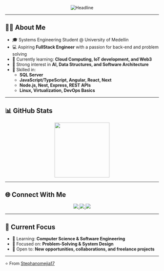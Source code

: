 <div align="center">
  <img src="https://readme-typing-svg.herokuapp.com?color=%236FDA44&size=32&center=true&vCenter=true&width=600&height=50&lines=Hi+there+I'm+Stephano+%F0%9F%91%8B;Systems+Engineer+Student;FullStack+Engineer;Problem+Solver;Freelancer;Open-Source+Enthusiast" alt="Headline" />
</div>

---

## 👨‍💻 About Me  

- 🎓 Systems Engineering Student @ University of Medellín  
- 💻 Aspiring **FullStack Engineer** with a passion for back-end and problem solving  
- 🚀 Currently learning: **Cloud Computing, IoT development, and Web3**  
- 🌱 Strong interest in **AI, Data Structures, and Software Architecture**  
- 🔧 Skilled in:  
  - **SQL Server**  
  - **JavaScript/TypeScript, Angular, React, Next**  
  - **Node.js, Nest, Express, REST APIs**  
  - **Linux, Virtualization, DevOps Basics**  

---

## 📊 GitHub Stats  

<div align="center">
  <img height="180em" src="https://github-readme-stats.vercel.app/api/top-langs/?username=Stephanomejia17&layout=compact&theme=gotham&langs_count=8&hide_border=true"/>
</div>

---

## 🌐 Connect With Me  

<div align="center">
  <a href="https://www.linkedin.com/in/stephanomejia17" target="_blank">
    <img src="https://img.shields.io/badge/-LinkedIn-0A66C2?style=for-the-badge&logo=linkedin&logoColor=white"/>
  </a>
  <a href="https://instagram.com/Stephano.mejia" target="_blank">
    <img src="https://img.shields.io/badge/-Instagram-E4405F?style=for-the-badge&logo=instagram&logoColor=white"/>
  </a>
  <a href="mailto:Stephano.mejia@outlook.es" target="_blank">
    <img src="https://img.shields.io/badge/-Email-D14836?style=for-the-badge&logo=gmail&logoColor=white"/>
  </a>
</div>

---

## 🚀 Current Focus  

- 🌱 Learning: **Computer Science & Software Engineering**  
- 🎯 Focused on: **Problem-Solving & System Design**  
- 🤝 Open to: **New opportunities, collaborations, and freelance projects**  

---
⭐️ From [Stephanomejia17](https://github.com/Stephanomejia17)
